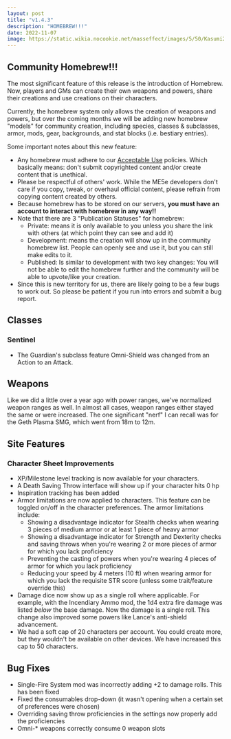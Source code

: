 ```yaml
---
layout: post
title: "v1.4.3"
description: "HOMEBREW!!!"
date: 2022-11-07
image: https://static.wikia.nocookie.net/masseffect/images/5/50/Kasumi2.jpg
---
```


## Community Homebrew!!!
The most significant feature of this release is the introduction of Homebrew. Now, players and GMs can create their own weapons
and powers, share their creations and use creations on their characters.

Currently, the homebrew system only allows the creation of weapons and powers, but over the coming months we will be adding
new homebrew "models" for community creation, including species, classes & subclasses, armor, mods, gear, backgrounds,
and stat blocks (i.e. bestiary entries).

Some important notes about this new feature:
- Any homebrew must adhere to our [Acceptable Use](/legal/acceptable-use) policies. Which basically means: don't submit copyrighted content and/or create content
that is unethical.
- Please be respectful of others' work. While the ME5e developers don't care if you copy, tweak, or overhaul official content, please refrain from copying content created by others.
- Because homebrew has to be stored on our servers, __you must have an account to interact with homebrew in any way!!__
- Note that there are 3 "Publication Statuses" for homebrew:
  - Private: means it is only available to you unless you share the link with others (at which point they can see and add it)
  - Development: means the creation will show up in the community homebrew list. People can openly see and use it, but you can still make edits to it.
  - Published: Is similar to development with two key changes: You will not be able to edit the homebrew further and the community will be able to upvote/like your creation.
- Since this is new territory for us, there are likely going to be a few bugs to work out. So please be patient if you run into errors and submit a bug report.

## Classes

### Sentinel
- The Guardian's subclass feature Omni-Shield was changed from an Action to an Attack.

## Weapons
Like we did a little over a year ago with power ranges, we've normalized weapon ranges as well. In almost all cases, weapon
ranges either stayed the same or were increased. The one significant "nerf" I can recall was for the Geth Plasma SMG, which went
from 18m to 12m.

## Site Features

### Character Sheet Improvements
- XP/Milestone level tracking is now available for your characters.
- A Death Saving Throw interface will show up if your character hits 0 hp
- Inspiration tracking has been added
- Armor limitations are now applied to characters. This feature can be toggled on/off in the character preferences. The armor limitations include:
  - Showing a disadvantage indicator for Stealth checks when wearing 3 pieces of medium armor or at least 1 piece of heavy armor
  - Showing a disadvantage indicator for Strength and Dexterity checks and saving throws when you're wearing 2 or more pieces of armor for which you lack proficiency
  - Preventing the casting of powers when you're wearing 4 pieces of armor for which you lack proficiency
  - Reducing your speed by 4 meters (10 ft) when wearing armor for which you lack the requisite STR score (unless some trait/feature override this)
- Damage dice now show up as a single roll where applicable. For example, with the Incendiary Ammo mod, the 1d4 extra fire damage was
listed _below_ the base damage. Now the damage is a single roll. This change also improved some powers like Lance's anti-shield advancement.
- We had a soft cap of 20 characters per account. You could create more, but they wouldn't be available on other devices. We have increased this cap to 50 characters.

## Bug Fixes
- Single-Fire System mod was incorrectly adding +2 to damage rolls. This has been fixed
- Fixed the consumables drop-down (it wasn't opening when a certain set of preferences were chosen)
- Overriding saving throw proficiencies in the settings now properly add the proficiencies
- Omni-* weapons correctly consume 0 weapon slots



